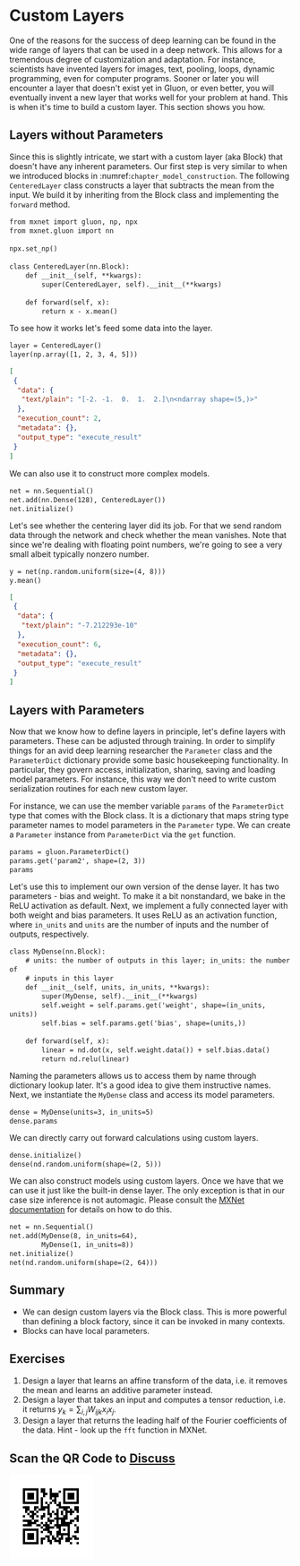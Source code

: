 # Custom Layers

One of the reasons for the success of deep learning can be found in the wide range of layers that can be used in a deep network. This allows for a tremendous degree of customization and adaptation. For instance, scientists have invented layers for images, text, pooling, loops, dynamic programming, even for computer programs. Sooner or later you will encounter a layer that doesn't exist yet in Gluon, or even better, you will eventually invent a new layer that works well for your problem at hand. This is when it's time to build a custom layer. This section shows you how.

## Layers without Parameters

Since this is slightly intricate, we start with a custom layer (aka Block) that
doesn't have any inherent parameters. Our first step is very similar to when we
introduced blocks in :numref:`chapter_model_construction`. The following
`CenteredLayer` class constructs a layer that subtracts the mean from the
input. We build it by inheriting from the Block class and implementing the
`forward` method.

```{.python .input  n=1}
from mxnet import gluon, np, npx
from mxnet.gluon import nn

npx.set_np()

class CenteredLayer(nn.Block):
    def __init__(self, **kwargs):
        super(CenteredLayer, self).__init__(**kwargs)

    def forward(self, x):
        return x - x.mean()
```

To see how it works let's feed some data into the layer.

```{.python .input  n=2}
layer = CenteredLayer()
layer(np.array([1, 2, 3, 4, 5]))
```

```{.json .output n=2}
[
 {
  "data": {
   "text/plain": "[-2. -1.  0.  1.  2.]\n<ndarray shape=(5,)>"
  },
  "execution_count": 2,
  "metadata": {},
  "output_type": "execute_result"
 }
]
```

We can also use it to construct more complex models.

```{.python .input  n=5}
net = nn.Sequential()
net.add(nn.Dense(128), CenteredLayer())
net.initialize()
```

Let's see whether the centering layer did its job. For that we send random data through the network and check whether the mean vanishes. Note that since we're dealing with floating point numbers, we're going to see a very small albeit typically nonzero number.

```{.python .input  n=6}
y = net(np.random.uniform(size=(4, 8)))
y.mean()
```

```{.json .output n=6}
[
 {
  "data": {
   "text/plain": "-7.212293e-10"
  },
  "execution_count": 6,
  "metadata": {},
  "output_type": "execute_result"
 }
]
```

## Layers with Parameters

Now that we know how to define layers in principle, let's define layers with parameters. These can be adjusted through training. In order to simplify things for an avid deep learning researcher the `Parameter` class and the `ParameterDict` dictionary provide some basic housekeeping functionality. In particular, they govern access, initialization, sharing, saving and loading model parameters. For instance, this way we don't need to write custom serialization routines for each new custom layer.

For instance, we can use the member variable `params` of the `ParameterDict` type that comes with the Block class. It is a dictionary that maps string type parameter names to model parameters in the `Parameter` type.  We can create a `Parameter` instance from `ParameterDict` via the `get` function.

```{.python .input  n=7}
params = gluon.ParameterDict()
params.get('param2', shape=(2, 3))
params
```

Let's use this to implement our own version of the dense layer. It has two parameters - bias and weight. To make it a bit nonstandard, we bake in the ReLU activation as default. Next, we implement a fully connected layer with both weight and bias parameters.  It uses ReLU as an activation function, where `in_units` and `units` are the number of inputs and the number of outputs, respectively.

```{.python .input  n=19}
class MyDense(nn.Block):
    # units: the number of outputs in this layer; in_units: the number of
    # inputs in this layer
    def __init__(self, units, in_units, **kwargs):
        super(MyDense, self).__init__(**kwargs)
        self.weight = self.params.get('weight', shape=(in_units, units))
        self.bias = self.params.get('bias', shape=(units,))

    def forward(self, x):
        linear = nd.dot(x, self.weight.data()) + self.bias.data()
        return nd.relu(linear)
```

Naming the parameters allows us to access them by name through dictionary lookup later. It's a good idea to give them instructive names. Next, we instantiate the `MyDense` class and access its model parameters.

```{.python .input}
dense = MyDense(units=3, in_units=5)
dense.params
```

We can directly carry out forward calculations using custom layers.

```{.python .input  n=20}
dense.initialize()
dense(nd.random.uniform(shape=(2, 5)))
```

We can also construct models using custom layers. Once we have that we can use it just like the built-in dense layer. The only exception is that in our case size inference is not automagic. Please consult the [MXNet documentation](http://www.mxnet.io) for details on how to do this.

```{.python .input  n=19}
net = nn.Sequential()
net.add(MyDense(8, in_units=64),
        MyDense(1, in_units=8))
net.initialize()
net(nd.random.uniform(shape=(2, 64)))
```

## Summary

* We can design custom layers via the Block class. This is more powerful than defining a block factory, since it can be invoked in many contexts.
* Blocks can have local parameters.


## Exercises

1. Design a layer that learns an affine transform of the data, i.e. it removes the mean and learns an additive parameter instead.
1. Design a layer that takes an input and computes a tensor reduction, i.e. it returns $y_k = \sum_{i,j} W_{ijk} x_i x_j$.
1. Design a layer that returns the leading half of the Fourier coefficients of the data. Hint - look up the `fft` function in MXNet.

## Scan the QR Code to [Discuss](https://discuss.mxnet.io/t/2328)

![](../img/qr_custom-layer.svg)
